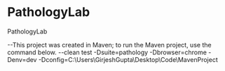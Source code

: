 # PathologyLab
PathologyLab

--This project was created in Maven; to run the Maven project, use the command below.
--clean test -Dsuite=pathology -Dbrowser=chrome -Denv=dev -Dconfig=C:\\Users\\GirjeshGupta\\Desktop\\Code\\MavenProject
